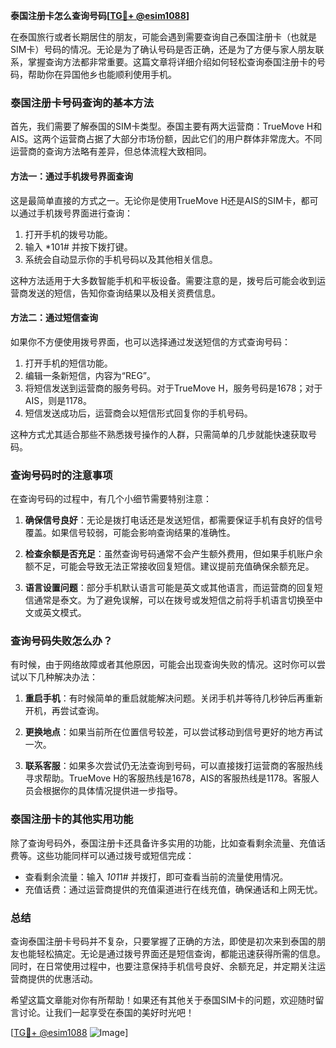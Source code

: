 **泰国注册卡怎么查询号码[[TG💪+ @esim1088](https://t.me/s/esim1088)]**

在泰国旅行或者长期居住的朋友，可能会遇到需要查询自己泰国注册卡（也就是SIM卡）号码的情况。无论是为了确认号码是否正确，还是为了方便与家人朋友联系，掌握查询方法都非常重要。这篇文章将详细介绍如何轻松查询泰国注册卡的号码，帮助你在异国他乡也能顺利使用手机。

### 泰国注册卡号码查询的基本方法

首先，我们需要了解泰国的SIM卡类型。泰国主要有两大运营商：TrueMove H和AIS。这两个运营商占据了大部分市场份额，因此它们的用户群体非常庞大。不同运营商的查询方法略有差异，但总体流程大致相同。

#### 方法一：通过手机拨号界面查询

这是最简单直接的方式之一。无论你是使用TrueMove H还是AIS的SIM卡，都可以通过手机拨号界面进行查询：

1. 打开手机的拨号功能。
2. 输入 *101# 并按下拨打键。
3. 系统会自动显示你的手机号码以及其他相关信息。

这种方法适用于大多数智能手机和平板设备。需要注意的是，拨号后可能会收到运营商发送的短信，告知你查询结果以及相关资费信息。

#### 方法二：通过短信查询

如果你不方便使用拨号界面，也可以选择通过发送短信的方式查询号码：

1. 打开手机的短信功能。
2. 编辑一条新短信，内容为“REG”。
3. 将短信发送到运营商的服务号码。对于TrueMove H，服务号码是1678；对于AIS，则是1178。
4. 短信发送成功后，运营商会以短信形式回复你的手机号码。

这种方式尤其适合那些不熟悉拨号操作的人群，只需简单的几步就能快速获取号码。

### 查询号码时的注意事项

在查询号码的过程中，有几个小细节需要特别注意：

1. **确保信号良好**：无论是拨打电话还是发送短信，都需要保证手机有良好的信号覆盖。如果信号较弱，可能会影响查询结果的准确性。
   
2. **检查余额是否充足**：虽然查询号码通常不会产生额外费用，但如果手机账户余额不足，可能会导致无法正常接收回复短信。建议提前充值确保余额充足。

3. **语言设置问题**：部分手机默认语言可能是英文或其他语言，而运营商的回复短信通常是泰文。为了避免误解，可以在拨号或发短信之前将手机语言切换至中文或英文模式。

### 查询号码失败怎么办？

有时候，由于网络故障或者其他原因，可能会出现查询失败的情况。这时你可以尝试以下几种解决办法：

1. **重启手机**：有时候简单的重启就能解决问题。关闭手机并等待几秒钟后再重新开机，再尝试查询。

2. **更换地点**：如果当前所在位置信号较差，可以尝试移动到信号更好的地方再试一次。

3. **联系客服**：如果多次尝试仍无法查询到号码，可以直接拨打运营商的客服热线寻求帮助。TrueMove H的客服热线是1678，AIS的客服热线是1178。客服人员会根据你的具体情况提供进一步指导。

### 泰国注册卡的其他实用功能

除了查询号码外，泰国注册卡还具备许多实用的功能，比如查看剩余流量、充值话费等。这些功能同样可以通过拨号或短信完成：

- 查看剩余流量：输入 *101*1# 并拨打，即可查看当前的流量使用情况。
- 充值话费：通过运营商提供的充值渠道进行在线充值，确保通话和上网无忧。

### 总结

查询泰国注册卡号码并不复杂，只要掌握了正确的方法，即使是初次来到泰国的朋友也能轻松搞定。无论是通过拨号界面还是短信查询，都能迅速获得所需的信息。同时，在日常使用过程中，也要注意保持手机信号良好、余额充足，并定期关注运营商提供的优惠活动。

希望这篇文章能对你有所帮助！如果还有其他关于泰国SIM卡的问题，欢迎随时留言讨论。让我们一起享受在泰国的美好时光吧！

[[TG💪+ @esim1088](https://t.me/s/esim1088) ![Image](https://i.postimg.cc/4NQfJmqS/Snipaste-2025-05-13-00-14-12.png)]